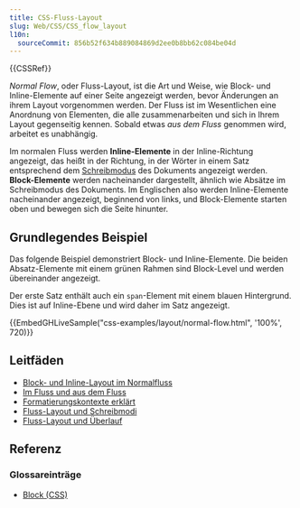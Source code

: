 ```yaml
---
title: CSS-Fluss-Layout
slug: Web/CSS/CSS_flow_layout
l10n:
  sourceCommit: 856b52f634b889084869d2ee0b8bb62c084be04d
---
```


{{CSSRef}}

_Normal Flow_, oder Fluss-Layout, ist die Art und Weise, wie Block- und Inline-Elemente auf einer Seite angezeigt werden, bevor Änderungen an ihrem Layout vorgenommen werden. Der Fluss ist im Wesentlichen eine Anordnung von Elementen, die alle zusammenarbeiten und sich in Ihrem Layout gegenseitig kennen. Sobald etwas _aus dem Fluss_ genommen wird, arbeitet es unabhängig.

Im normalen Fluss werden **Inline-Elemente** in der Inline-Richtung angezeigt, das heißt in der Richtung, in der Wörter in einem Satz entsprechend dem [Schreibmodus](/de/docs/Web/CSS/CSS_writing_modes) des Dokuments angezeigt werden. **Block-Elemente** werden nacheinander dargestellt, ähnlich wie Absätze im Schreibmodus des Dokuments. Im Englischen also werden Inline-Elemente nacheinander angezeigt, beginnend von links, und Block-Elemente starten oben und bewegen sich die Seite hinunter.

## Grundlegendes Beispiel

Das folgende Beispiel demonstriert Block- und Inline-Elemente. Die beiden Absatz-Elemente mit einem grünen Rahmen sind Block-Level und werden übereinander angezeigt.

Der erste Satz enthält auch ein `span`-Element mit einem blauen Hintergrund. Dies ist auf Inline-Ebene und wird daher im Satz angezeigt.

{{EmbedGHLiveSample("css-examples/layout/normal-flow.html", '100%', 720)}}

## Leitfäden

- [Block- und Inline-Layout im Normalfluss](/de/docs/Web/CSS/CSS_flow_layout/Block_and_inline_layout_in_normal_flow)
- [Im Fluss und aus dem Fluss](/de/docs/Web/CSS/CSS_flow_layout/In_flow_and_out_of_flow)
- [Formatierungskontexte erklärt](/de/docs/Web/CSS/CSS_flow_layout/Introduction_to_formatting_contexts)
- [Fluss-Layout und Schreibmodi](/de/docs/Web/CSS/CSS_flow_layout/Flow_layout_and_writing_modes)
- [Fluss-Layout und Überlauf](/de/docs/Web/CSS/CSS_flow_layout/Flow_layout_and_overflow)

## Referenz

### Glossareinträge

- [Block (CSS)](/de/docs/Glossary/Block/CSS)
